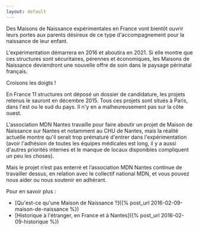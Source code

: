 ```yaml
---
layout: default
---
```


Des Maisons de Naissance expérimentales en France vont bientôt ouvrir leurs portes aux parents désireux de ce type d'accompagnement pour la naissance de leur enfant.

L'expérimentation démarrera en 2016 et aboutira en 2021. Si elle montre que ces structures sont sécuritaires, pérennes et économiques, les Maisons de Naissance deviendront une nouvelle offre de soin dans le paysage périnatal français.

Croisons les doigts !

En France 11 structures ont déposé un dossier de candidature, les projets retenus le sauront en décembre 2015. Tous ces projets sont situés à Paris, dans l'est ou le sud du pays. Il n'y en a malheureusement pas sur la côte ouest.

L'association MDN Nantes travaille pour faire aboutir un projet de Maison de Naissance sur Nantes et notamment au CHU de Nantes, mais la réalité actuelle montre qu'il serait trop prématuré d'entrer dans l'expérimentation (avoir l'adhésion de toutes les équipes médicales est long, il y a aussi d'autres priorités internes et le manque de locaux disponibles compliquent un peu les choses).

Mais le projet n’est pas enterré et l’association MDN Nantes continue de travailler dessus, en relation avec le collectif national MDN, et vous pouvez nous aider ou nous soutenir en adhérant.

Pour en savoir plus :

* [Qu'est-ce qu'une Maison de Naissance ?]({% post_url 2016-02-09-maison-de-naissance %})
* [Historique à l'étranger, en France et à Nantes]({% post_url 2016-02-09-historique %})
